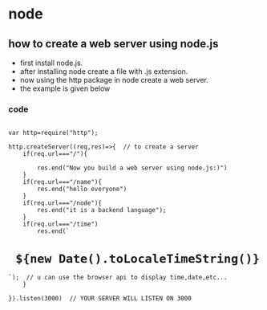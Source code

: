# node
## how to create a web server using node.js

* first install node.js.
* after installing node create a file with .js extension.
* now using the http package in node create a web server.
* the example is given below

### code
<pre>
<code>
var http=require("http");  

http.createServer((req,res)=>{ &nbsp;// to create a server
    if(req.url==="/"){  <br>
        res.end("Now you build a web server using node.js:)")
    }
    if(req.url==="/name"){
        res.end("hello everyone")
    }
    if(req.url==="/node"){
        res.end("it is a backend language");
    }
    if(req.url==="/time")
        res.end(`<H1> ${new Date().toLocaleTimeString()}</H1>`); &nbsp;// u can use the browser api to display time,date,etc...
    }
    
}).listen(3000)&nbsp; // YOUR SERVER WILL LISTEN ON 3000
</code>
</pre>
